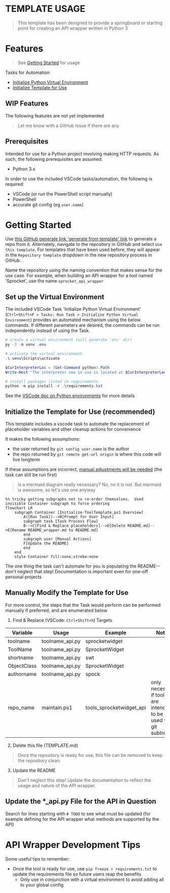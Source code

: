 # TEMPLATE USAGE
> This template has been designed to provide a springboard or starting point for creating an API wrapper written in Python 3

# Features
> See [Getting Started](#Getting-Started) for usage

Tasks for Automation
* [Initialize Python Virtual Environment](##Set-up-the-Virtual-Environment)
* [Initialize Template for Use](##Initialize-the-Template-for-Use-(recommended))

## WIP Features
The following features are not yet implemented
> Let me know with a GitHub Issue if there are any 

## Prerequisites
Intended for use for a Python project involving making HTTP requests.  As such, the following prerequisites are assumed:
* Python 3.x

In order to use the included VSCode tasks/automation, the following is required:
* VSCode (or run the PowerShell script manually)
* PowerShell
* accurate git config (eg `user.name`)

# Getting Started

Use [this GitHub generate link 'generate from template' link](https://github.com/epopisces/template_api_wrapper/generate) to generate a repo from it.  Alternately, navigate to the repository in GitHub and select `Use this template`.  For templates that have been used before, they will appear in the `Repository template` dropdown in the new repository process in GitHub.

Name the repository using the naming convention that makes sense for the use case.  For example, when building an API wrapper for a tool named 'Sprocket', use the name `sprocket_api_wrapper`

## Set up the Virtual Environment

The included VSCode Task 'Initialize Python Virtual Environment' (`Ctrl+Shift+P > Tasks: Run Task > Initialize Python Virtual Environment`) provides an automated mechanism using the below commands.  If different parameters are desired, the commands can be run independently instead of using the Task.

```powershell
# create a virtual environment (will generate 'env' dir)
py -3 -m venv .env

# activate the virtual environment
.\.venv\Scripts\activate

$CurInterpreterLoc = (Get-Command python).Path
Write-Host "The interpreter now in use is located at $CurInterpreterLoc"

# install packages listed in requirements
python -m pip install -r .\requirements.txt
```

See the [VSCode doc on Python environments](https://code.visualstudio.com/docs/python/environments) for more details

## Initialize the Template for Use (recommended)

This template includes a vscode task to automate the replacement of placeholder variables and other cleanup actions for convenience

It makes the following assumptions:
* the user returned by `git config user.name` is the author
* the repo returned by `git remote get-url origin` is where this code will live longterm

If these assumptions are incorrect, [manual adjustments will be needed](#Manually-Modify-the-Template-for-Use) (the task can still be run first)

> is a mermaid diagram really necessary?  No, no it is not.  But mermaid is awesome, so let's use one anyway

```mermaid
%% tricky getting subgraphs not to re-order themselves.  Used invisible Container subgraph to force ordering
flowchart LR
    subgraph Container [Initialize-ToolTemplate.ps1 Overview]
        A([Run Task])-->B[Prompt for User Input]
        subgraph task [Task Process Flow]
        B-->C[Find & Replace placeholders]-->D[Delete README.md]-->E[Rename README_wrapper.md to README.md]
        end
        subgraph user [Manual Actions]
        F[Update the README]
        end
    end
    style Container fill:none,stroke:none
```

The one thing the task can't automate for you is populating the README--don't neglect that step!  Documentation is important even for one-off personal projects

## Manually Modify the Template for Use

For more control, the steps that the Task would perform can be performed manually if preferred, and are enumerated below

1. Find & Replace (VSCode: `Ctrl+Shift+h`) Targets

| Variable | Usage | Example | Notes |
|--|--|--|--|
| toolname | toolname_api.py| sprocketwidget ||
| ToolName | toolname_api.py| SprocketWidget ||
| shortname | toolname_api.py| swt ||
| ObjectClass | toolname_api.py| SprocketWidget ||
| authorname | toolname_api.py| spock ||
| repo_name | maintain.ps1 | tools_sprocketwidget_api | only necessary if tools are intended to be used via git subtrees |

2. Delete this file (TEMPLATE.md)

> Once the repository is ready for use, this file can be removed to keep the repository clean.

3. Update the README

> Don't neglect this step!  Update the documentation to reflect the usage and nature of the API wrapper.

## Update the *_api.py File for the API in Question

Search for lines starting with `# TODO` to see what must be updated (for example defining for the API wrapper what methods are supported by the API)

# API Wrapper Development Tips

Some useful tips to remember:

* Once the tool is ready for use, use `pip freeze > requirements.txt` to update the requirements file so future users reap the benefits
    * Only use in conjunction with a virtual environment to avoid adding all to your global config